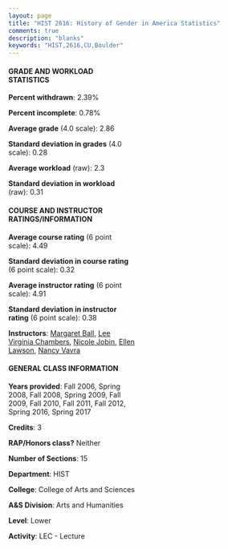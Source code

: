 ```yaml
---
layout: page
title: "HIST 2616: History of Gender in America Statistics"
comments: true
description: "blanks"
keywords: "HIST,2616,CU,Boulder"
---
```

<head>
<script src="https://ajax.googleapis.com/ajax/libs/jquery/2.1.3/jquery.min.js"></script>
<script src="https://dl.dropboxusercontent.com/s/pc42nxpaw1ea4o9/highcharts.js?dl=0"></script>
<!-- <script src="../assets/js/highcharts.js"></script> -->
<style type="text/css">@font-face {
	font-family: "Bebas Neue";
	src: url(https://www.filehosting.org/file/details/544349/BebasNeue Regular.otf) format("opentype");
	}
	h1.Bebas { 
		font-family: "Bebas Neue", Verdana, Tahoma;
	}
</style>
</head>
<body>
	<div id="container" style="float: right; width: 45%; height: 88%; margin-left: 2.5%; margin-right: 2.5%;"></div>
	<script language="JavaScript">
		$(document).ready(function() {
		var chart = {type: 'column'};
		var title = {text: 'Grade Distribution'};
		var xAxis = {categories: ['A','B','C','D','F'],crosshair: true};
		var yAxis = {min: 0,title: {text: 'Percentage'}};
		var tooltip = {headerFormat: '<center><b><span style="font-size:20px">{point.key}</span></b></center>',
		               pointFormat: '<td style="padding:0"><b>{point.y:.1f}%</b></td>',
		               footerFormat: '</table>',shared: true,useHTML: true};
		var plotOptions = {column: {pointPadding: 0.0,borderWidth: 0}};  
		var credits = {enabled: false};var series= [{name: 'Percent',data: [20.42,54.14,21.01,2.54,1.9,]}];
		var json = {};
		json.chart = chart;
		json.title = title;
		json.tooltip = tooltip;
		json.xAxis = xAxis;
		json.yAxis = yAxis;  
		json.series = series;
		json.plotOptions = plotOptions;  
		json.credits = credits;
		$('#container').highcharts(json);
	});
	</script>
</body>
			   
#### GRADE AND WORKLOAD STATISTICS

**Percent withdrawn**: 2.39%

**Percent incomplete**: 0.78%

**Average grade** (4.0 scale): 2.86

**Standard deviation in grades** (4.0 scale): 0.28

**Average workload** (raw): 2.3

**Standard deviation in workload** (raw): 0.31

#### COURSE AND INSTRUCTOR RATINGS/INFORMATION

**Average course rating** (6 point scale): 4.49

**Standard deviation in course rating** (6 point scale): 0.32

**Average instructor rating** (6 point scale): 4.91

**Standard deviation in instructor rating** (6 point scale): 0.38

**Instructors**: <a href='../../instructors/Margaret_Ball'>Margaret Ball</a>, <a href='../../instructors/Lee_Virginia_Chambers'>Lee Virginia Chambers</a>, <a href='../../instructors/Nicole_Jobin'>Nicole Jobin</a>, <a href='../../instructors/Ellen_Lawson'>Ellen Lawson</a>, <a href='../../instructors/Nancy_Vavra'>Nancy Vavra</a>

#### GENERAL CLASS INFORMATION

**Years provided**: Fall 2006, Spring 2008, Fall 2008, Spring 2009, Fall 2009, Fall 2010, Fall 2011, Fall 2012, Spring 2016, Spring 2017

**Credits**: 3

**RAP/Honors class?** Neither

**Number of Sections**: 15

**Department**: HIST

**College**: College of Arts and Sciences

**A&S Division**: Arts and Humanities

**Level**: Lower

**Activity**: LEC - Lecture
